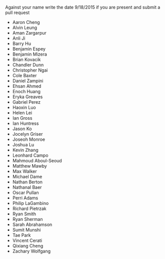 Against your name write the date 9/18/2015 if you are present and submit a pull request

- Aaron	Cheng 
- Alvin	Leung
- Aman	Zargarpur
- Anli	Ji
- Barry	Hu
- Benjamin	Espey
- Benjamin	Mizera
- Brian	Kovacik
- Chandler	Dunn
- Christopher	Ngai
- Cole	Baxter
- Daniel	Zampini
- Ehsan	Ahmed
- Enoch	Huang
- Eryka	Greaves
- Gabriel	Perez
- Haoxin	Luo
- Helen	Lei
- Ian	Gross
- Ian	Huntress
- Jason	Ko
- Jocelyn	Griser
- Joseoh	Monroe
- Joshua	Lu
- Kevin	Zhang
- Leonhard	Campo
- Mahmoud	Aboul-Seoud
- Matthew	Mawby
- Max	Walker
- Michael	Dame
- Nathan	Berton
- Nathanal	Baer
- Oscar	Pullan
- Perri	Adams
- Philip	LaGambino
- Richard	Pietrzak
- Ryan	Smith
- Ryan	Sherman
- Sarah	Abrahamson
- Sumit	Munshi
- Tae	Park
- Vincent	Cerati
- Qixiang	Cheng
- Zachary	Wolfgang
